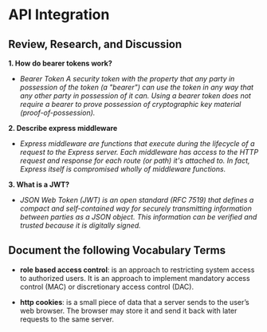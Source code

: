 # API Integration

## Review, Research, and Discussion



**1. How do bearer tokens work?** 

- *Bearer Token A security token with the property that any party in possession of the token (a "bearer") can use the token in any way that any other party in possession of it can. Using a bearer token does not require a bearer to prove possession of cryptographic key material (proof-of-possession).*


**2. Describe express middleware**
- *Express middleware are functions that execute during the lifecycle of a request to the Express server. Each middleware has access to the HTTP request and response for each route (or path) it's attached to. In fact, Express itself is compromised wholly of middleware functions.*


**3. What is a JWT?**
- *JSON Web Token (JWT) is an open standard (RFC 7519) that defines a compact and self-contained way for securely transmitting information between parties as a JSON object. This information can be verified and trusted because it is digitally signed.*


## Document the following Vocabulary Terms

- **role based access control**: is an approach to restricting system access to authorized users. It is an approach to implement mandatory access control (MAC) or discretionary access control (DAC).

- **http cookies**:	is a small piece of data that a server sends to the user’s web browser. The browser may store it and send it back with later requests to the same server.
